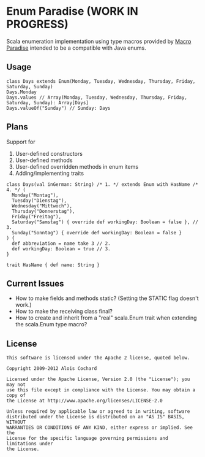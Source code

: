 # Enum Paradise (WORK IN PROGRESS)

Scala enumeration implementation using type macros provided by [Macro Paradise](http://docs.scala-lang.org/overviews/macros/paradise.html) intended to be a compatible with Java enums.

## Usage

    class Days extends Enum(Monday, Tuesday, Wednesday, Thursday, Friday, Saturday, Sunday)
    Days.Monday
    Days.values // Array(Monday, Tuesday, Wednesday, Thursday, Friday, Saturday, Sunday): Array[Days]
    Days.valueOf("Sunday") // Sunday: Days

## Plans

Support for

1. User-defined constructors
2. User-defined methods
3. User-defined overridden methods in enum items
4. Adding/implementing traits

<!-- -->

    class Days(val inGerman: String) /* 1. */ extends Enum with HasName /* 4. */ (
      Monday("Montag"),
      Tuesday("Dienstag"),
      Wednesday("Mittwoch"),
      Thursday("Donnerstag"),
      Friday("Freitag"),
      Saturday("Samstag") { override def workingDay: Boolean = false }, // 3.
      Sunday("Sonntag") { override def workingDay: Boolean = false }
    ) {
      def abbreviation = name take 3 // 2.
      def workingDay: Boolean = true // 3.
    }

    trait HasName { def name: String }

## Current Issues

- How to make fields and methods static? (Setting the STATIC flag doesn't work.)
- How to make the receiving class final?
- How to create and inherit from a "real" scala.Enum trait when extending the scala.Enum type macro?

## License

    This software is licensed under the Apache 2 license, quoted below.

    Copyright 2009-2012 Alois Cochard 

    Licensed under the Apache License, Version 2.0 (the "License"); you may not
    use this file except in compliance with the License. You may obtain a copy of
    the License at http://www.apache.org/licenses/LICENSE-2.0

    Unless required by applicable law or agreed to in writing, software
    distributed under the License is distributed on an "AS IS" BASIS, WITHOUT
    WARRANTIES OR CONDITIONS OF ANY KIND, either express or implied. See the
    License for the specific language governing permissions and limitations under
    the License.
